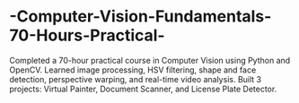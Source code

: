 # -Computer-Vision-Fundamentals-70-Hours-Practical-
Completed a 70-hour practical course in Computer Vision using Python and OpenCV. Learned image processing, HSV filtering, shape and face detection, perspective warping, and real-time video analysis. Built 3 projects: Virtual Painter, Document Scanner, and License Plate Detector.

